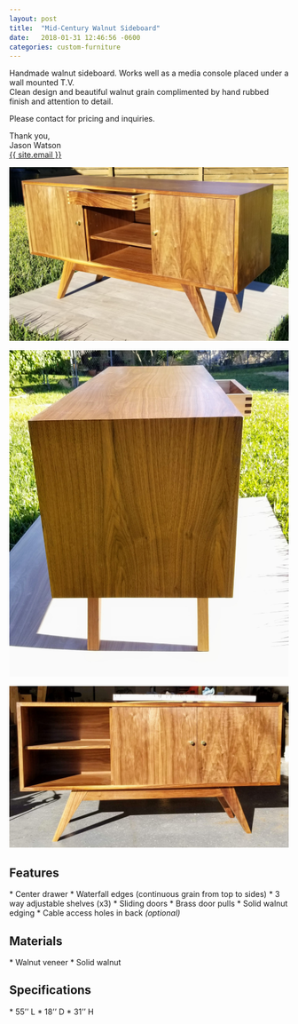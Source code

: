```yaml
---
layout: post
title:  "Mid-Century Walnut Sideboard"
date:   2018-01-31 12:46:56 -0600
categories: custom-furniture
---
```


Handmade walnut sideboard.  Works well as a media console placed under a wall mounted T.V. <br>
Clean design and beautiful walnut grain complimented by hand rubbed finish and attention to detail. 

Please contact for pricing and inquiries.

Thank you,<br>
Jason Watson<br>
<a class="u-email" href="mailto:{{ site.email }}">{{ site.email }}</a>


![Walnut Media Console](/assets/img/front-low.jpg)

![Walnut Media Console](/assets/img/side-close.jpg)

![Walnut Media Console](/assets/img/doors-together.jpg)




<h2>Features</h2>
*   Center drawer
*	Waterfall edges (continuous grain from top to sides)
*	3 way adjustable shelves (x3)
*	Sliding doors
*	Brass door pulls
*	Solid walnut edging 
*   Cable access holes in back <em>(optional)</em>

<h2>Materials</h2>
*	Walnut veneer
*	Solid walnut

<h2>Specifications</h2>
*	55’’ L
*	18’’ D
*	31’’ H



